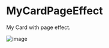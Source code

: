 # MyCardPageEffect
My Card with page effect.

![image](https://user-images.githubusercontent.com/106188291/226151651-b288ea10-0619-4fff-b25c-cc8eb08a6d54.png)
